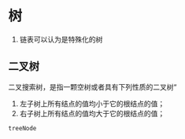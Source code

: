 # 树

1. 链表可以认为是特殊化的树

## 二叉树

二叉搜索树，是指一颗空树或者具有下列性质的二叉树“

1. 左子树上所有结点的值均小于它的根结点的值；
2. 右子树上所有结点的值均大于它的根结点的值；

```
treeNode 
```